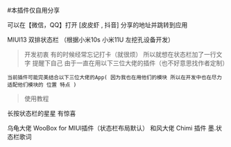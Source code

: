 #本插件仅自用分享

可以在【微信，QQ】打开 [皮皮虾 , 抖音] 分享的地址并跳转到应用

MIUI13 双排状态栏 （根据小米10s 小米11U 左挖孔设备开发）


>开发初衷
    有的时候经常忘记打卡（就很烦）
    所以就想在状态栏加了一行文字 提醒下自己
    由于一直在用以下三位大佬的插件（也不好意思找作者定制）

    当前插件可能完美结合以下三位大佬的App( 因为我也在用他们的模块 所以在开发中也在尽力适配他们模块的 位置 特点 )

>使用教程

长按状态栏的星星 有惊喜


乌龟大佬 WooBox for MIUI插件（状态栏布局默认）
和风大佬 Chimi 插件
墨.状态栏歌词 
